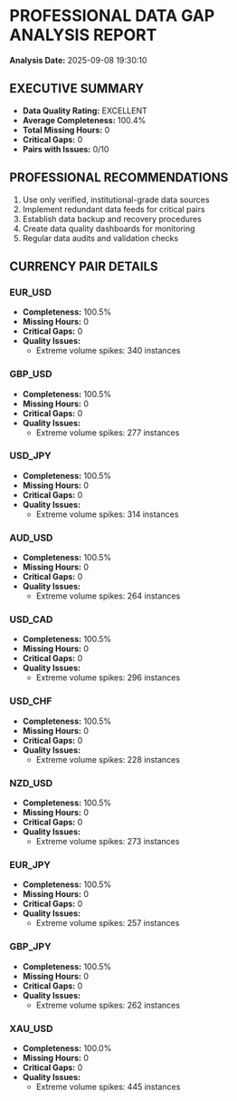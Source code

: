 # PROFESSIONAL DATA GAP ANALYSIS REPORT

**Analysis Date:** 2025-09-08 19:30:10

## EXECUTIVE SUMMARY

- **Data Quality Rating:** EXCELLENT
- **Average Completeness:** 100.4%
- **Total Missing Hours:** 0
- **Critical Gaps:** 0
- **Pairs with Issues:** 0/10

## PROFESSIONAL RECOMMENDATIONS

1. Use only verified, institutional-grade data sources
2. Implement redundant data feeds for critical pairs
3. Establish data backup and recovery procedures
4. Create data quality dashboards for monitoring
5. Regular data audits and validation checks

## CURRENCY PAIR DETAILS

### EUR_USD
- **Completeness:** 100.5%
- **Missing Hours:** 0
- **Critical Gaps:** 0
- **Quality Issues:**
  - Extreme volume spikes: 340 instances

### GBP_USD
- **Completeness:** 100.5%
- **Missing Hours:** 0
- **Critical Gaps:** 0
- **Quality Issues:**
  - Extreme volume spikes: 277 instances

### USD_JPY
- **Completeness:** 100.5%
- **Missing Hours:** 0
- **Critical Gaps:** 0
- **Quality Issues:**
  - Extreme volume spikes: 314 instances

### AUD_USD
- **Completeness:** 100.5%
- **Missing Hours:** 0
- **Critical Gaps:** 0
- **Quality Issues:**
  - Extreme volume spikes: 264 instances

### USD_CAD
- **Completeness:** 100.5%
- **Missing Hours:** 0
- **Critical Gaps:** 0
- **Quality Issues:**
  - Extreme volume spikes: 296 instances

### USD_CHF
- **Completeness:** 100.5%
- **Missing Hours:** 0
- **Critical Gaps:** 0
- **Quality Issues:**
  - Extreme volume spikes: 228 instances

### NZD_USD
- **Completeness:** 100.5%
- **Missing Hours:** 0
- **Critical Gaps:** 0
- **Quality Issues:**
  - Extreme volume spikes: 273 instances

### EUR_JPY
- **Completeness:** 100.5%
- **Missing Hours:** 0
- **Critical Gaps:** 0
- **Quality Issues:**
  - Extreme volume spikes: 257 instances

### GBP_JPY
- **Completeness:** 100.5%
- **Missing Hours:** 0
- **Critical Gaps:** 0
- **Quality Issues:**
  - Extreme volume spikes: 262 instances

### XAU_USD
- **Completeness:** 100.0%
- **Missing Hours:** 0
- **Critical Gaps:** 0
- **Quality Issues:**
  - Extreme volume spikes: 445 instances

